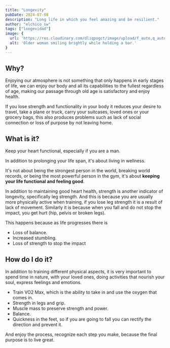 ```yaml
---
title: "Longevity"
pubDate: 2024-07-08
description: "Long life in which you feel amazing and be resilient."
author: "elchico_sw"
tags: ["longevidad"]
image: {
  url: 'https://res.cloudinary.com/dliqpogct/image/upload/f_auto,q_auto/v1/mysite/longevity',
  alt: 'Older woman smiling brightly while holding a bar.'
}
---
```

## Why?

Enjoying our atmosphere is not something that only happens in early stages of life, we can enjoy our body and all its capabilities to the fullest regardless of age, making our passage through old age is satisfactory and enjoy health.

If you lose strength and functionality in your body it reduces your desire to travel, take a plane or truck, carry your suitcases, loved ones or your grocery bags, this also produces problems such as lack of social connection or loss of purpose by not leaving home.

## What is it?

Keep your heart functional, especially if you are a man.

In addition to prolonging your life span, it's about living in wellness.

It's not about being the strongest person in the world, breaking world records, or being the most powerful person in the gym, it's about **keeping your life functional and feeling good**.

In addition to maintaining good heart health, strength is another indicator of longevity, specifically leg strength. And this is because you are usually more physically active when training, if you lose leg strength it is a result of lack of movement. Similarly it is because when you fall and do not stop the impact, you get hurt (hip, pelvis or broken legs).

This happens because as life progresses there is

- Loss of balance.
- Increased stumbling.
- Loss of strength to stop the impact

## How do I do it?

In addition to training different physical aspects, it is very important to spend time in nature, with your loved ones, doing activities that nourish your soul, express feelings and emotions.

- Train VO2 Max, which is the ability to take in and use the oxygen that comes in.
- Strength in legs and grip.
- Muscle mass to preserve strength and power.
- Balance.
- Quickness in the feet, so if you are going to fall you can rectify the direction and prevent it.

And enjoy the process, recognize each step you make, because the final purpose is to live great.